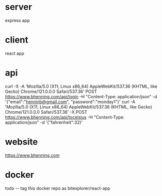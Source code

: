 # server
express app

# client
react app

# api
curl -X -A 'Mozilla/5.0 (X11; Linux x86_64) AppleWebKit/537.36 (KHTML, like Gecko) Chrome/121.0.0.0 Safari/537.36' POST https://www.bhenning.com/api/login -H "Content-Type: application/json" -d '{"email":"henninb@gmail.com", "password":"monday1"}'
curl -A 'Mozilla/5.0 (X11; Linux x86_64) AppleWebKit/537.36 (KHTML, like Gecko) Chrome/121.0.0.0 Safari/537.36' -X POST https://www.bhenning.com/api/tocelsius -H "Content-Type: application/json" -d '{"fahrenheit":32}'

# website
https://www.bhenning.com


# docker
todo -- tag this docker repo as bitexplorer/react-app

